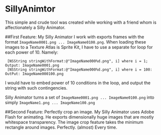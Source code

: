 SillyAnimtor
============

This simple and crude tool was created while working with a friend whom is affectionately a Silly Animator. 

##First Feature:
My Silly Animator I work with exports frames with the format ```ImageName0001.png ... ImageName0100.png```. When loading these images to a Texture Atlas is Sprite Kit, I have to use a separate for loop for each power of 10. Namely:
```
 [NSString stringWithFormat:@"ImageName000%d.png", i] where i = 1;   Output: ImageName0001.png
 [NSString stringWithFormat:@"ImageName000%d.png", i] where i = 100: OutPut: ImageName000100.png
```
I would have to embed power of 10 conditions in the loop, and output the string with such contingencies.

Silly Animator turns a set of ```ImageName0001.png ... ImageName0100.png``` into simply ```ImageName1.png ... ImageName100.png```


##Second Feature:
Perfectly crop an image.
My Silly Animator uses Adobe Flash for animating. He exports dimensionally huge images that are mostly whitespace transparency.
The image crop feature takes the minimum rectangle around images. Perfectly. (almost) Every time.
